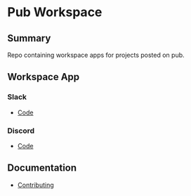 # Pub Workspace
## Summary
Repo containing workspace apps for projects posted on pub.

## Workspace App
### Slack
- [Code](./src/apps/slack/)
### Discord
- [Code](./src/apps/discord)

## Documentation

- [Contributing](./docs/CONTRIBUTING.md)